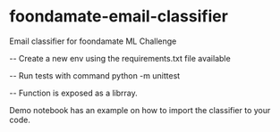 # foondamate-email-classifier
Email classifier for foondamate ML Challenge

-- Create a new env using the requirements.txt file available

-- Run tests with command python -m unittest

-- Function is exposed as a librray.

Demo notebook has an example on how to import the classifier to your code.
